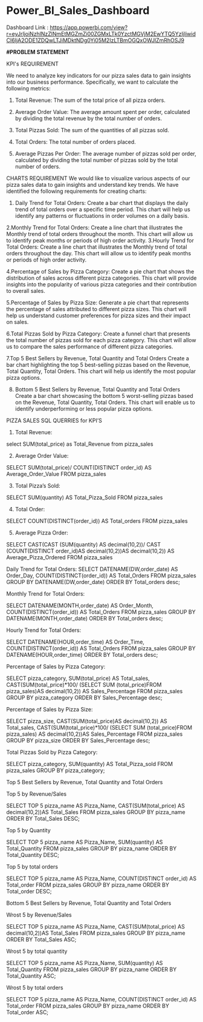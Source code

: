 # Power_BI_Sales_Dashboard

Dashboard Link : https://app.powerbi.com/view?r=eyJrIjoiNzhlNzZlNmEtMGZmZi00ZGMxLTk0YzctMGVjM2EwYTQ5YzljIiwidCI6IjA2ODE1ZDQwLTJiMDktNDg0Yi05M2IzLTBmOGQxOWJlZmRhOSJ9

**#PROBLEM STATEMENT**

KPI's REQUIREMENT

We need to analyze key indicators for our pizza sales data to gain insights into our business performance. Specifically, we want to calculate the following metrics:

1. Total Revenue: The sum of the total price of all pizza orders.

2. Average Order Value: The average amount spent per order, calculated by dividing the total revenue by the total number of orders.

3. Total Pizzas Sold: The sum of the quantities of all pizzas sold.

4. Total Orders: The total number of orders placed.

5. Average Pizzas Per Order: The average number of pizzas sold per order, calculated by dividing the total number of pizzas sold by the total number of orders.

CHARTS REQUIREMENT
We would like to visualize various aspects of our pizza sales data to gain insights and understand key trends. We have identified the following requirements for creating charts:

1. Daily Trend for Total Orders:
Create a bar chart that displays the daily trend of total orders over a specific time period. This chart will help us identify any patterns or fluctuations in order volumes on a daily basis.

2.Monthly Trend for Total Orders:
Create a line chart that illustrates the Monthly trend of total orders throughout the month. This chart will allow us to identify peak months or periods of high order activity.
3.Hourly Trend for Total Orders:
Create a line chart that illustrates the Monthly trend of total orders throughout the day. This chart will allow us to identify peak months or periods of high order activity.

4.Percentage of Sales by Pizza Category:
Create a pie chart that shows the distribution of sales across different pizza categories. This chart will provide insights into the popularity of various pizza categories and their contribution to overall sales.

5.Percentage of Sales by Pizza Size:
Generate a pie chart that represents the percentage of sales attributed to different pizza sizes. This chart will help us understand customer preferences for pizza sizes and their impact on sales.

6.Total Pizzas Sold by Pizza Category:
Create a funnel chart that presents the total number of pizzas sold for each pizza category. This chart will allow us to compare the sales performance of different pizza categories.

7.Top 5 Best Sellers by Revenue, Total Quantity and Total Orders
Create a bar chart highlighting the top 5 best-selling pizzas based on the Revenue, Total Quantity, Total Orders. This chart will help us identify the most popular pizza options.

8. Bottom 5 Best Sellers by Revenue, Total Quantity and Total Orders
Create a bar chart showcasing the bottom 5 worst-selling pizzas based on the Revenue, Total Quantity, Total Orders. This chart will enable us to identify underperforming or less popular pizza options.

PIZZA SALES SQL QUERRIES for KPI’S

1.	Total Revenue:

select SUM(total_price) as Total_Revenue from pizza_sales
 
2.	Average Order Value:

SELECT SUM(total_price)/ COUNT(DISTINCT order_id) AS Average_Order_Value FROM pizza_sales
 
3.	Total Pizza’s Sold:

SELECT SUM(quantity) AS Total_Pizza_Sold FROM pizza_sales

4.	Total Order:

SELECT COUNT(DISTINCT(order_id)) AS Total_orders FROM pizza_sales

5.	Average Pizza Order:

SELECT CAST(CAST (SUM(quantity) AS decimal(10,2))/ CAST (COUNT(DISTINCT order_id)AS decimal(10,2))AS decimal(10,2)) AS Average_Pizza_Ordered FROM pizza_sales

Daily Trend for Total Orders:
SELECT DATENAME(DW,order_date) AS Order_Day,
COUNT(DISTINCT(order_id)) AS Total_Orders FROM pizza_sales
GROUP BY DATENAME(DW,order_date)
ORDER BY Total_orders desc; 

Monthly Trend for Total Orders:

SELECT DATENAME(MONTH,order_date) AS Order_Month,
COUNT(DISTINCT(order_id)) AS Total_Orders FROM pizza_sales
GROUP BY DATENAME(MONTH,order_date) ORDER BY Total_orders desc;

Hourly Trend for Total Orders:

SELECT DATENAME(HOUR,order_time) AS Order_Time,
COUNT(DISTINCT(order_id)) AS Total_Orders FROM pizza_sales
GROUP BY DATENAME(HOUR,order_time) ORDER BY Total_orders desc;
 
Percentage of Sales by Pizza Category:

SELECT pizza_category, 
SUM(total_price) AS Total_sales, 
CAST(SUM(total_price)*100/
(SELECT SUM (total_price)FROM pizza_sales)AS decimal(10,2)) AS Sales_Percentage
FROM pizza_sales
GROUP BY pizza_category
ORDER BY Sales_Percentage desc;

Percentage of Sales by Pizza Size:

SELECT pizza_size, 
CAST(SUM(total_price)AS decimal(10,2)) AS Total_sales, 
CAST(SUM(total_price)*100/
(SELECT SUM (total_price)FROM pizza_sales) AS decimal(10,2))AS Sales_Percentage
FROM pizza_sales
GROUP BY pizza_size
ORDER BY Sales_Percentage desc;

Total Pizzas Sold by Pizza Category:

SELECT pizza_category, SUM(quantity) AS Total_Pizza_sold FROM pizza_sales
GROUP BY pizza_category;

Top 5 Best Sellers by Revenue, Total Quantity and Total Orders

Top 5 by Revenue/Sales

SELECT TOP 5 pizza_name AS Pizza_Name, 
CAST(SUM(total_price) AS decimal(10,2))AS Total_Sales FROM pizza_sales
GROUP BY pizza_name
ORDER BY Total_Sales DESC;

Top 5 by Quantity

SELECT TOP 5 pizza_name AS Pizza_Name, 
SUM(quantity) AS Total_Quantity FROM pizza_sales
GROUP BY pizza_name
ORDER BY Total_Quantity DESC;

Top 5 by total orders

SELECT TOP 5 pizza_name AS Pizza_Name, COUNT(DISTINCT order_id) AS Total_order FROM pizza_sales
GROUP BY pizza_name
ORDER BY Total_order DESC; 

Bottom 5 Best Sellers by Revenue, Total Quantity and Total Orders

Wrost 5 by Revenue/Sales

SELECT TOP 5 pizza_name AS Pizza_Name, 
CAST(SUM(total_price) AS decimal(10,2))AS Total_Sales FROM pizza_sales
GROUP BY pizza_name
ORDER BY Total_Sales ASC;

Wrost 5 by total quantity

SELECT TOP 5 pizza_name AS Pizza_Name, 
SUM(quantity) AS Total_Quantity FROM pizza_sales
GROUP BY pizza_name
ORDER BY Total_Quantity ASC;
 
Wrost 5 by total orders

SELECT TOP 5 pizza_name AS Pizza_Name, 
COUNT(DISTINCT order_id) AS Total_order FROM pizza_sales
GROUP BY pizza_name
ORDER BY Total_order ASC;
 
